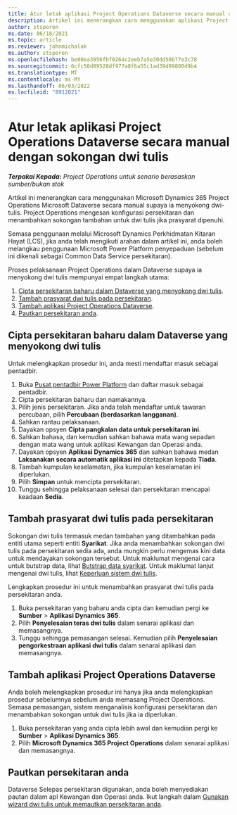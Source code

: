 ```yaml
---
title: Atur letak aplikasi Project Operations Dataverse secara manual dengan sokongan dwi tulis
description: Artikel ini menerangkan cara menggunakan aplikasi Project Operations Dataverse secara manual supaya ia menyokong dwi-tulis.
author: stsporen
ms.date: 06/18/2021
ms.topic: article
ms.reviewer: johnmichalak
ms.author: stsporen
ms.openlocfilehash: be80ea3956fbf0264c2eeb7a5e30dd50b77e3c78
ms.sourcegitcommit: 6cfc50d89528df977a8f6a55c1ad39d99800d9b4
ms.translationtype: MT
ms.contentlocale: ms-MY
ms.lasthandoff: 06/03/2022
ms.locfileid: "8912021"
---
```

# <a name="manually-deploy-the-project-operations-dataverse-app-with-dual-write-support"></a>Atur letak aplikasi Project Operations Dataverse secara manual dengan sokongan dwi tulis

_**Terpakai Kepada:** Project Operations untuk senario berasaskan sumber/bukan stok_

Artikel ini menerangkan cara menggunakan Microsoft Dynamics 365 Project Operations Microsoft Dataverse secara manual supaya ia menyokong dwi-tulis. Project Operations mengesan konfigurasi persekitaran dan menambahkan sokongan tambahan untuk dwi tulis jika prasyarat dipenuhi.

Semasa penggunaan melalui Microsoft Dynamics Perkhidmatan Kitaran Hayat (LCS), jika anda telah mengikuti arahan dalam artikel ini, anda boleh melangkau penggunaan Microsoft Power Platform penyepaduan (sebelum ini dikenali sebagai Common Data Service persekitaran).

Proses pelaksanaan Project Operations dalam Dataverse supaya ia menyokong dwi tulis mempunyai empat langkah utama:

1. [Cipta persekitaran baharu dalam Dataverse yang menyokong dwi tulis](#create).
2. [Tambah prasyarat dwi tulis pada persekitaran](#prerequisites).
3. [Tambah aplikasi Project Operations Dataverse](#dataverse).
4. [Pautkan persekitaran anda](#link).

## <a name="create-a-new-environment-in-dataverse-that-supports-dual-write"></a><a name="create"></a>Cipta persekitaran baharu dalam Dataverse yang menyokong dwi tulis

Untuk melengkapkan prosedur ini, anda mesti mendaftar masuk sebagai pentadbir.

1. Buka [Pusat pentadbir Power Platform](https://admin.powerplatform.com) dan daftar masuk sebagai pentadbir.
2. Cipta persekitaran baharu dan namakannya.
3. Pilih jenis persekitaran. Jika anda telah mendaftar untuk tawaran percubaan, pilih **Percubaan (berdasarkan langganan)**.
4. Sahkan rantau pelaksanaan.
5. Dayakan opsyen **Cipta pangkalan data untuk persekitaran ini**. 
6. Sahkan bahasa, dan kemudian sahkan bahawa mata wang sepadan dengan mata wang untuk aplikasi Kewangan dan Operasi anda.
7. Dayakan opsyen **Aplikasi Dynamics 365** dan sahkan bahawa medan **Laksanakan secara automatik aplikasi ini** ditetapkan kepada **Tiada**.
8. Tambah kumpulan keselamatan, jika kumpulan keselamatan ini diperlukan.
9. Pilih **Simpan** untuk mencipta persekitaran.
10. Tunggu sehingga pelaksanaan selesai dan persekitaran mencapai keadaan **Sedia**.

## <a name="add-dual-write-prerequisites-to-the-environment"></a><a name="prerequisites"></a>Tambah prasyarat dwi tulis pada persekitaran

Sokongan dwi tulis termasuk medan tambahan yang ditambahkan pada entiti utama seperti entiti **Syarikat**. Jika anda menambahkan sokongan dwi tulis pada persekitaran sedia ada, anda mungkin perlu mengemas kini data untuk mendayakan sokongan tersebut. Untuk maklumat mengenai cara untuk butstrap data, lihat [Butstrap data syarikat](/dynamics365/fin-ops-core/dev-itpro/data-entities/dual-write/bootstrap-company-data). Untuk maklumat lanjut mengenai dwi tulis, lihat [Keperluan sistem dwi tulis](/dynamics365/fin-ops-core/dev-itpro/data-entities/dual-write/dual-write-system-req).

Lengkapkan prosedur ini untuk menambahkan prasyarat dwi tulis pada persekitaran anda.

1. Buka persekitaran yang baharu anda cipta dan kemudian pergi ke **Sumber** \> **Aplikasi Dynamics 365**.
2. Pilih **Penyelesaian teras dwi tulis** dalam senarai aplikasi dan memasangnya.
3. Tunggu sehingga pemasangan selesai. Kemudian pilih **Penyelesaian pengorkestraan aplikasi dwi tulis** dalam senarai aplikasi dan memasangnya.

## <a name="add-the-project-operations-dataverse-app"></a><a name="dataverse"></a>Tambah aplikasi Project Operations Dataverse

Anda boleh melengkapkan prosedur ini hanya jika anda melengkapkan prosedur sebelumnya sebelum anda memasang Project Operations. Semasa pemasangan, sistem menganalisis konfigurasi persekitaran dan menambahkan sokongan untuk dwi tulis jika ia diperlukan.

1. Buka persekitaran yang anda cipta lebih awal dan kemudian pergi ke **Sumber** \> **Aplikasi Dynamics 365**.
2. Pilih **Microsoft Dynamics 365 Project Operations** dalam senarai aplikasi dan memasangnya.

## <a name="link-your-environments"></a><a name="link"></a>Pautkan persekitaran anda

Dataverse Selepas persekitaran digunakan, anda boleh menyediakan pautan dalam apl Kewangan dan Operasi anda. Ikut langkah dalam [Gunakan wizard dwi tulis untuk memautkan persekitaran anda](/dynamics365/fin-ops-core/dev-itpro/data-entities/dual-write/link-your-environment).
